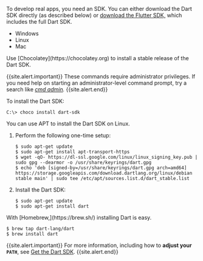 To develop real apps,
you need an SDK.
You can either download the Dart SDK directly
(as described below)
or [download the Flutter SDK,][]
which includes the full Dart SDK.

[download the Flutter SDK,]: {{site.flutter-docs}}/get-started/install

<ul class="tabs__top-bar">
  <li class="tab-link current" data-tab="tab-sdk-install-windows">Windows</li>
  <li class="tab-link" data-tab="tab-sdk-install-linux">Linux</li>
  <li class="tab-link" data-tab="tab-sdk-install-mac">Mac</li>
</ul>

<div id="tab-sdk-install-windows" class="tabs__content current" markdown="1">
  Use [Chocolatey](https://chocolatey.org) to install a stable release of
  the Dart SDK.

{{site.alert.important}}
  These commands require administrator privileges.
  If you need help on starting an administrator-level command prompt,
  try a search like
  <em><a href="https://www.google.com/search?q=cmd+admin"
  target="blank">cmd admin</a>.</em>
{{site.alert.end}}

To install the Dart SDK:

  ```terminal
  C:\> choco install dart-sdk
  ```
</div>

<div id="tab-sdk-install-linux" class="tabs__content" markdown="1">
  You can use APT to install the Dart SDK on Linux.

  1. Perform the following one-time setup:
     ```terminal
     $ sudo apt-get update
     $ sudo apt-get install apt-transport-https
     $ wget -qO- https://dl-ssl.google.com/linux/linux_signing_key.pub | sudo gpg --dearmor -o /usr/share/keyrings/dart.gpg
     $ echo 'deb [signed-by=/usr/share/keyrings/dart.gpg arch=amd64] https://storage.googleapis.com/download.dartlang.org/linux/debian stable main' | sudo tee /etc/apt/sources.list.d/dart_stable.list
     ```

  2. Install the Dart SDK:
     ```terminal
     $ sudo apt-get update
     $ sudo apt-get install dart
     ```
</div>

<div id="tab-sdk-install-mac" class="tabs__content" markdown="1">
  With [Homebrew,](https://brew.sh/)
  installing Dart is easy.

  ```terminal
  $ brew tap dart-lang/dart
  $ brew install dart
  ```
</div>

{{site.alert.important}}
  For more information, including how to **adjust your `PATH`**, see
  [Get the Dart SDK](/get-dart).
{{site.alert.end}}
